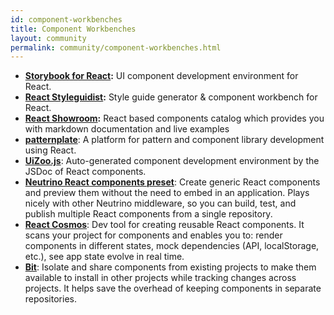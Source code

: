 ```yaml
---
id: component-workbenches
title: Component Workbenches
layout: community
permalink: community/component-workbenches.html
---
```


* **[Storybook for React](https://github.com/storybooks/storybook):** UI component development environment for React.
* **[React Styleguidist](https://github.com/styleguidist/react-styleguidist):** Style guide generator & component workbench for React.
* **[React Showroom](https://github.com/OpusCapita/react-showroom-client):** React based components catalog which provides you with markdown documentation and live examples
* **[patternplate](https://github.com/sinnerschrader/patternplate)**: A platform for pattern and component library development using React.
* **[UiZoo.js](https://github.com/myheritage/UiZoo.js)**: Auto-generated component development environment by the JSDoc of React components.
* **[Neutrino React components preset](https://neutrino.js.org/packages/react-components/)**: Create generic React components and preview them without the need to embed in an application. Plays nicely with other Neutrino middleware, so you can build, test, and publish multiple React components from a single repository.
* **[React Cosmos](https://github.com/react-cosmos/react-cosmos)**: Dev tool for creating reusable React components. It scans your project for components and enables you to: render components in different states, mock dependencies (API, localStorage, etc.), see app state evolve in real time.
* **[Bit](https://github.com/teambit/bit)**: Isolate and share components from existing projects to make them available to install in other projects while tracking changes across projects. It helps save the overhead of keeping components in separate repositories.